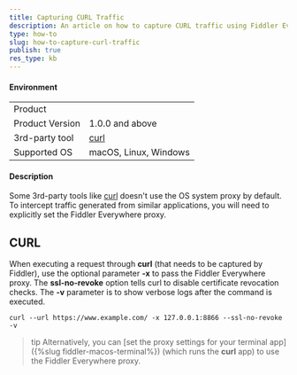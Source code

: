 ```yaml
---
title: Capturing CURL Traffic
description: An article on how to capture CURL traffic using Fiddler Everywhere
type: how-to
slug: how-to-capture-curl-traffic
publish: true
res_type: kb
---
```


#### Environment

|   |   |
|---|---|
| Product   |
| Product Version | 1.0.0 and above  |
| 3rd-party tool | [curl](https://curl.se/docs/manpage.html) |
| Supported OS | macOS, Linux, Windows |


#### Description

Some 3rd-party tools like [curl](https://curl.se/docs/manpage.html) doesn't use the OS system proxy by default. To intercept traffic generated from similar applications, you will need to explicitly set the Fiddler Everywhere proxy.

## CURL

When executing a request through **curl** (that needs to be captured by Fiddler), use the optional parameter **-x** to pass the Fiddler Everywhere proxy. The **ssl-no-revoke** option tells curl to disable certificate revocation checks. The **-v** parameter is to show verbose logs after the command is executed.

```curl
curl --url https://www.example.com/ -x 127.0.0.1:8866 --ssl-no-revoke -v
```

>tip Alternatively, you can [set the proxy settings for your terminal app]({%slug fiddler-macos-terminal%}) (which runs the **curl** app) to use the Fiddler Everywhere proxy.